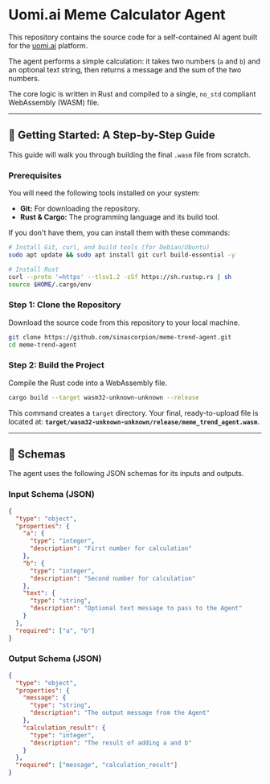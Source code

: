 # Uomi.ai Meme Calculator Agent

This repository contains the source code for a self-contained AI agent built for the [uomi.ai](https://uomi.ai/) platform.

The agent performs a simple calculation: it takes two numbers (`a` and `b`) and an optional text string, then returns a message and the sum of the two numbers.

The core logic is written in Rust and compiled to a single, `no_std` compliant WebAssembly (WASM) file.

---

## 🚀 Getting Started: A Step-by-Step Guide

This guide will walk you through building the final `.wasm` file from scratch.

### Prerequisites

You will need the following tools installed on your system:

* **Git:** For downloading the repository.
* **Rust & Cargo:** The programming language and its build tool.

If you don't have them, you can install them with these commands:

```bash
# Install Git, curl, and build tools (for Debian/Ubuntu)
sudo apt update && sudo apt install git curl build-essential -y

# Install Rust
curl --proto '=https' --tlsv1.2 -sSf https://sh.rustup.rs | sh
source $HOME/.cargo/env
```

### Step 1: Clone the Repository

Download the source code from this repository to your local machine.

```bash
git clone https://github.com/sinascorpion/meme-trend-agent.git
cd meme-trend-agent
```

### Step 2: Build the Project

Compile the Rust code into a WebAssembly file.

```bash
cargo build --target wasm32-unknown-unknown --release
```

This command creates a `target` directory. Your final, ready-to-upload file is located at: **`target/wasm32-unknown-unknown/release/meme_trend_agent.wasm`**.

---

## 📝 Schemas

The agent uses the following JSON schemas for its inputs and outputs.

### Input Schema (JSON)

```json
{
  "type": "object",
  "properties": {
    "a": {
      "type": "integer",
      "description": "First number for calculation"
    },
    "b": {
      "type": "integer",
      "description": "Second number for calculation"
    },
    "text": {
      "type": "string",
      "description": "Optional text message to pass to the Agent"
    }
  },
  "required": ["a", "b"]
}
```

### Output Schema (JSON)

```json
{
  "type": "object",
  "properties": {
    "message": {
      "type": "string",
      "description": "The output message from the Agent"
    },
    "calculation_result": {
      "type": "integer",
      "description": "The result of adding a and b"
    }
  },
  "required": ["message", "calculation_result"]
}
